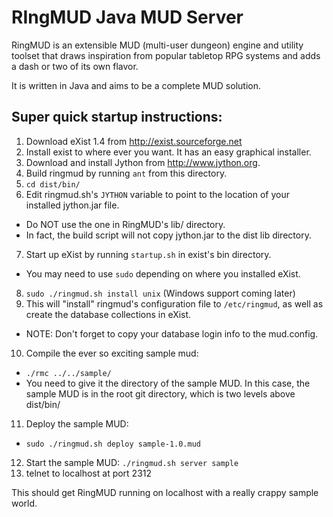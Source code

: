 RIngMUD Java MUD Server
=======================

RingMUD is an extensible MUD (multi-user dungeon) engine and utility toolset
that draws inspiration from popular tabletop RPG systems and adds a dash or
two of its own flavor. 

It is written in Java and aims to be a complete MUD solution.

Super quick startup instructions:
--------------------------------

 1. Download eXist 1.4 from http://exist.sourceforge.net
 2. Install exist to where ever you want. It has an easy graphical installer.
 3. Download and install Jython from http://www.jython.org.
 4. Build ringmud by running `ant` from this directory.
 5. `cd dist/bin/`
 6. Edit ringmud.sh's `JYTHON` variable to point to the location of your 
 installed jython.jar file.
  * Do NOT use the one in RingMUD's lib/ directory.
  * In fact, the build script will not copy jython.jar to the dist lib directory.
 7. Start up eXist by running `startup.sh` in exist's bin directory.
  * You may need to use `sudo` depending on where you installed eXist.
 8. `sudo ./ringmud.sh install unix` (Windows support coming later)
 9. This will "install" ringmud's configuration file to `/etc/ringmud`,
 as well as create the database collections in eXist.
  * NOTE: Don't forget to copy your database login info to the mud.config.
 10. Compile the ever so exciting sample mud:
  * `./rmc ../../sample/`
  * You need to give it the directory of the sample MUD. In this case, the
  sample MUD is in the root git directory, which is two levels above dist/bin/
 11. Deploy the sample MUD:
  * `sudo ./ringmud.sh deploy sample-1.0.mud`
 12. Start the sample MUD: `./ringmud.sh server sample`
 13. telnet to localhost at port 2312

This should get RingMUD running on localhost with a really crappy sample
world.
